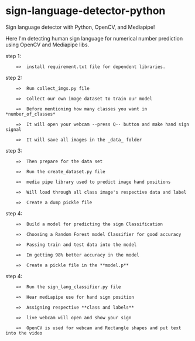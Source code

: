 # sign-language-detector-python

Sign language detector with Python, OpenCV, and Mediapipe!

Here I'm detecting human sign language for numerical number prediction using OpenCV and Mediapipe libs.

step 1: 
        
        =>  install requirement.txt file for dependent libraries.

step 2: 
        
        =>  Run collect_imgs.py file
        
        =>  Collect our own image dataset to train our model
        
        =>  Before mentioning how many classes you want in *number_of_classes*
        
        =>  It will open your webcam --press Q-- button and make hand sign signal
        
        =>  It will save all images in the _data_ folder

step 3: 
        
        =>  Then prepare for the data set
        
        =>  Run the create_dataset.py file
        
        =>  media pipe library used to predict image hand positions
        
        =>  Will load through all class image's respective data and label
        
        =>  Create a dump pickle file

step 4: 
        
        =>  Build a model for predicting the sign Classification
        
        =>  Choosing a Random Forest model Classifier for good accuracy
        
        =>  Passing train and test data into the model
        
        =>  Im getting 98% better accuracy in the model
        
        =>  Create a pickle file in the **model.p**

step 4: 

        =>  Run the sign_lang_classifier.py file
        
        =>  Hear mediapipe use for hand sign position
        
        =>  Assigning respective **class and labels**
        
        =>  live webcam will open and show your sign
        
        =>  OpenCV is used for webcam and Rectangle shapes and put text into the video
